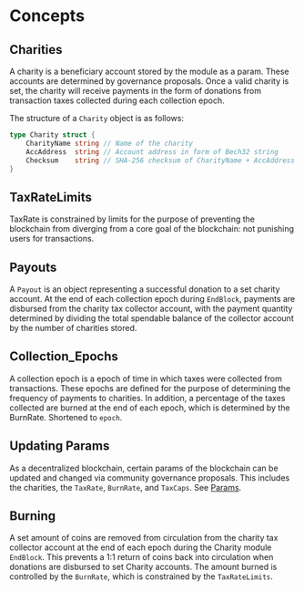 <!--
order: 1
-->

# Concepts

## Charities

A charity is a beneficiary account stored by the module as a param. These accounts are determined by governance proposals. Once a valid charity is set, the charity will receive payments in the form of donations from transaction taxes collected during each collection epoch.

The structure of a `Charity` object is as follows:

```go
type Charity struct {
	CharityName string // Name of the charity
	AccAddress  string // Account address in form of Bech32 string
	Checksum    string // SHA-256 checksum of CharityName + AccAddress
}
```
## TaxRateLimits
TaxRate is constrained by limits for the purpose of preventing the blockchain from diverging from a core goal of the blockchain: not punishing users for transactions.

## Payouts

A `Payout` is an object representing a successful donation to a set charity account. At the end of each collection epoch during `EndBlock`, payments are disbursed from the charity tax collector account, with the payment quantity determined by dividing the total spendable balance of the collector account by the number of charities stored. 

## Collection_Epochs

A collection epoch is a epoch of time in which taxes were collected from transactions. These epochs are defined for the purpose of determining the frequency of payments to charities. 
In addition, a percentage of the taxes collected are burned at the end of each epoch, which is determined by the BurnRate. Shortened to `epoch`.


## Updating Params

As a decentralized blockchain, certain params of the blockchain can be updated and changed via community governance proposals. This includes the charities, the `TaxRate`, `BurnRate`, and `TaxCaps`. See [Params](05_params.md).

## Burning

A set amount of coins are removed from circulation from the charity tax collector account at the end of each epoch during the Charity module `EndBlock`. This prevents a 1:1 return of coins back into circulation when donations are disbursed to set Charity accounts. The amount burned is controlled by the `BurnRate`, which is constrained by the `TaxRateLimits`.